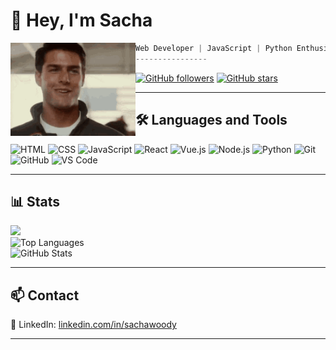 # 👋 Hey, I'm Sacha 


<img align="left" src="https://raw.githubusercontent.com/sachawoody/sachawoody/main/assets/maverick.gif" alt="maverick.gif" width="200" />

```csharp
Web Developer | JavaScript | Python Enthusiast
----------------
```

<p align="left">
   <a href="https://github.com/sachawoody?tab=followers">
      <img alt="GitHub followers" title="Follow me on Github" src="https://custom-icon-badges.demolab.com/github/followers/sachawoody?color=236ad3&labelColor=1155ba&style=for-the-badge&logo=person-add&label=Follow&logoColor=white"/></a>
   <a href="https://github.com/sachawoody?tab=repositories&sort=stargazers">
      <img alt="GitHub stars" title="Total stars on GitHub" src="https://custom-icon-badges.demolab.com/github/stars/sachawoody?color=55960c&style=for-the-badge&labelColor=488207&logo=star"/></a>
</p>


---

## 🛠️ Languages and Tools

<div>
  <img src="https://cdn.jsdelivr.net/gh/devicons/devicon/icons/html5/html5-plain.svg" alt="HTML" width="40" height="40"/> 
  <img src="https://cdn.jsdelivr.net/gh/devicons/devicon/icons/css3/css3-plain.svg" alt="CSS" width="40" height="40"/> 
  <img src="https://cdn.jsdelivr.net/gh/devicons/devicon/icons/javascript/javascript-plain.svg" alt="JavaScript" width="40" height="40"/>
  <img src="https://cdn.jsdelivr.net/gh/devicons/devicon/icons/react/react-original.svg" alt="React" width="40" height="40"/>
  <img src="https://cdn.jsdelivr.net/gh/devicons/devicon/icons/vuejs/vuejs-original.svg" alt="Vue.js" width="40" height="40"/>
  <img src="https://cdn.jsdelivr.net/gh/devicons/devicon/icons/nodejs/nodejs-original.svg" alt="Node.js" width="40" height="40"/>
  <img src="https://cdn.jsdelivr.net/gh/devicons/devicon/icons/python/python-plain.svg" alt="Python" width="40" height="40"/>
  <img src="https://cdn.jsdelivr.net/gh/devicons/devicon/icons/git/git-original.svg" alt="Git" width="40" height="40"/>
  <img src="https://cdn.jsdelivr.net/gh/devicons/devicon/icons/github/github-original.svg" alt="GitHub" width="40" height="40"/>
  <img src="https://cdn.jsdelivr.net/gh/devicons/devicon/icons/vscode/vscode-original.svg" alt="VS Code" width="40" height="40"/>
</div>

---

## 📊 Stats

<p>
   <img src="https://wakatime.com/badge/user/018b6087-6039-49dd-9f15-6c9cfc906dea.svg"/>
   <br>
   <img src="https://github-readme-stats.vercel.app/api/top-langs/?username=sachawoody&layout=compact&theme=material-palenight" alt="Top Languages"/>
   <br>
   <img src="https://github-readme-stats.vercel.app/api?username=sachawoody&show_icons=true&theme=material-palenight" alt="GitHub Stats"/> 
</p>

---

## 📫 Contact

🔗 LinkedIn: [linkedin.com/in/sachawoody](https://linkedin.com/in/sachawoody)  

---
